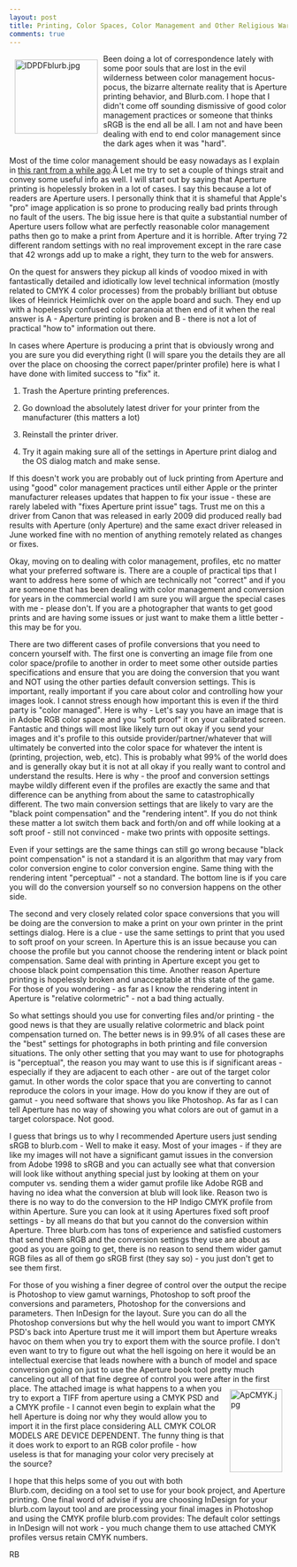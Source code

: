 ```yaml
---
layout: post
title: Printing, Color Spaces, Color Management and Other Religious Wars
comments: true
---
```

<a rel="lightbox" href="/wp-content/uploads/2009/10/IDPDFblurb.jpg"><img title="IDPDFblurb.jpg" src="/wp-content/uploads/2009/10/.thumbs/.IDPDFblurb.jpg" border="0" alt="IDPDFblurb.jpg" hspace="10" vspace="10" width="150" height="134" align="left" /></a>Been doing a lot of correspondence lately with some poor souls that are lost in the evil wilderness between color management hocus-pocus, the bizarre alternate reality that is Aperture printing behavior, and Blurb.com. I hope that I didn't come off sounding dismissive of good color management practices or someone that thinks sRGB is the end all be all. I am not and have been dealing with end to end color management since the dark ages when it was "hard".

Most of the time color management should be easy nowadays as I explain in <a href="http://photo.rwboyer.com/2008/04/16/color-management-and-other-stupid-internet-tricks/">this rant from a while ago</a>.Â Let me try to set a couple of things strait and convey some useful info as well. I will start out by saying that Aperture printing is hopelessly broken in a lot of cases. I say this because a lot of readers are Aperture users. I personally think that it is shameful that Apple's "pro" image application is so prone to producing really bad prints through no fault of the users. The big issue here is that quite a substantial number of Aperture users follow what are perfectly reasonable color management paths then go to make a print from Aperture and it is horrible. After trying 72 different random settings with no real improvement except in the rare case that 42 wrongs add up to make a right, they turn to the web for answers.

On the quest for answers they pickup all kinds of voodoo mixed in with fantastically detailed and idiotically low level technical information (mostly related to CMYK 4 color processes) from the probably brilliant but obtuse likes of Heinrick Heimlichk over on the apple board and such. They end up with a hopelessly confused color paranoia at then end of it when the real answer is A - Aperture printing is broken and B - there is not a lot of practical "how to" information out there.

In cases where Aperture is producing a print that is obviously wrong and you are sure you did everything right (I will spare you the details they are all over the place on choosing the correct paper/printer profile) here is what I have done with limited success to "fix" it.

1) Trash the Aperture printing preferences.

2) Go download the absolutely latest driver for your printer from the manufacturer (this matters a lot)

3) Reinstall the printer driver.

4) Try it again making sure all of the settings in Aperture print dialog and the OS dialog match and make sense.

If this doesn't work you are probably out of luck printing from Aperture and using "good" color management practices until either Apple or the printer manufacturer releases updates that happen to fix your issue - these are rarely labeled with "fixes Aperture print issue" tags. Trust me on this a driver from Canon that was released in early 2009 did produced really bad results with Aperture (only Aperture) and the same exact driver released in June worked fine with no mention of anything remotely related as changes or fixes.

Okay, moving on to dealing with color management, profiles, etc no matter what your preferred software is. There are a couple of practical tips that I want to address here some of which are technically not "correct" and if you are someone that has been dealing with color management and conversion for years in the commercial world I am sure you will argue the special cases with me - please don't. If you are a photographer that wants to get good prints and are having some issues or just want to make them a little better - this may be for you.

There are two different cases of profile conversions that you need to concern yourself with. The first one is converting an image file from one color space/profile to another in order to meet some other outside parties specifications and ensure that you are doing the conversion that you want and NOT using the other parties default conversion settings. This is important, really important if you care about color and controlling how your images look. I cannot stress enough how important this is even if the third party is "color managed". Here is why - Let's say you have an image that is in Adobe RGB color space and you "soft proof" it on your calibrated screen. Fantastic and things will most like likely turn out okay if you send your images and it's profile to this outside provider/partner/whatever that will ultimately be converted into the color space for whatever the intent is (printing, projection, web, etc). This is probably what 99% of the world does and is generally okay but it is not at all okay if you really want to control and understand the results. Here is why - the proof and conversion settings maybe wildly different even if the profiles are exactly the same and that difference can be anything from about the same to catastrophically different. The two main conversion settings that are likely to vary are the "black point compensation" and the "rendering intent". If you do not think these matter a lot switch them back and forth/on and off while looking at a soft proof - still not convinced - make two prints with opposite settings.

Even if your settings are the same things can still go wrong because "black point compensation" is not a standard it is an algorithm that may vary from color conversion engine to color conversion engine. Same thing with the rendering intent "perceptual" - not a standard. The bottom line is if you care you will do the conversion yourself so no conversion happens on the other side.

The second and very closely related color space conversions that you will be doing are the conversion to make a print on your own printer in the print settings dialog. Here is a clue - use the same settings to print that you used to soft proof on your screen. In Aperture this is an issue because you can choose the profile but you cannot choose the rendering intent or black point compensation. Same deal with printing in Aperture except you get to choose black point compensation this time. Another reason Aperture printing is hopelessly broken and unacceptable at this state of the game. For those of you wondering - as far as I know the rendering intent in Aperture is "relative colormetric" - not a bad thing actually.

So what settings should you use for converting files and/or printing - the good news is that they are usually relative colormetric and black point compensation turned on. The better news is in 99.9% of all cases these are the "best" settings for photographs in both printing and file conversion situations. The only other setting that you may want to use for photographs is "perceptual", the reason you may want to use this is if significant areas - especially if they are adjacent to each other - are out of the target color gamut. In other words the color space that you are converting to cannot reproduce the colors in your image. How do you know if they are out of gamut - you need software that shows you like Photoshop. As far as I can tell Aperture has no way of showing you what colors are out of gamut in a target colorspace. Not good.

I guess that brings us to why I recommended Aperture users just sending sRGB to blurb.com - Well to make it easy. Most of your images - if they are like my images will not have a significant gamut issues in the conversion from Adobe 1998 to sRGB and you can actually see what that conversion will look like without anything special just by looking at them on your computer vs. sending them a wider gamut profile like Adobe RGB and having no idea what the conversion at blub will look like. Reason two is there is no way to do the conversion to the HP Indigo CMYK profile from within Aperture. Sure you can look at it using Apertures fixed soft proof settings - by all means do that but you cannot do the conversion within Aperture. Three blurb.com has tons of experience and satisfied customers that send them sRGB and the conversion settings they use are about as good as you are going to get, there is no reason to send them wider gamut RGB files as all of them go sRGB first (they say so) - you just don't get to see them first.

For those of you wishing a finer degree of control over the output the recipe is Photoshop to view gamut warnings, Photoshop to soft proof the conversions and parameters, Photoshop for the conversions and parameters. Then InDesign for the layout. Sure you can do all the Photoshop conversions but why the hell would you want to import CMYK PSD's back into Aperture trust me it will import them but Aperture wreaks havoc on them when you try to export them with the source profile. I don't even want to try to figure out what the hell isgoing on here it would be an intellectual exercise that leads nowhere with a bunch of model and space conversion going on just to use the Aperture book tool pretty much canceling out all of that fine degree of control you were after in the first place. <a rel="lightbox" href="/wp-content/uploads/2009/10/ApCMYK.jpg"><img title="ApCMYK.jpg" src="/wp-content/uploads/2009/10/.thumbs/.ApCMYK.jpg" border="0" alt="ApCMYK.jpg" hspace="10" vspace="10" width="95" height="150" align="right" /></a>The attached image is what happens to a when you try to export a TIFF from aperture using a CMYK PSD and a CMYK profile - I cannot even begin to explain what the hell Aperture is doing nor why they would allow you to import it in the first place considering ALL CMYK COLOR MODELS ARE DEVICE DEPENDENT. The funny thing is that it does work to export to an RGB color profile - how useless is that for managing your color very precisely at the source?

I hope that this helps some of you out with both Blurb.com, deciding on a tool set to use for your book project, and Aperture printing. One final word of advise if you are choosing InDesign for your blurb.com layout tool and are processing your final images in Photoshop and using the CMYK profile blurb.com provides: The default color settings in InDesign will not work - you much change them to use attached CMYK profiles versus retain CMYK numbers.

RB